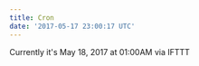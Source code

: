 ```yaml
---
title: Cron
date: '2017-05-17 23:00:17 UTC'
---
```


Currently it's May 18, 2017 at 01:00AM
via IFTTT
